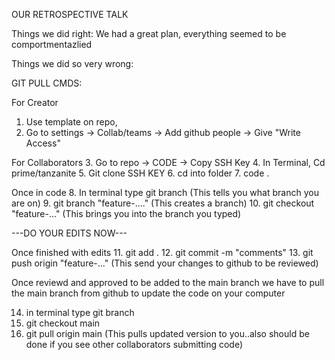 OUR RETROSPECTIVE TALK

Things we did right: 
We had a great plan, everything seemed to be comportmentazlied 


Things we did so very wrong: 




GIT PULL CMDS:

For Creator
1. Use template on repo,
2. Go to settings -> Collab/teams -> Add github people -> Give "Write Access"

For Collaborators
3. Go to repo -> CODE -> Copy SSH Key 
4. In Terminal, Cd prime/tanzanite
5. Git clone SSH KEY
6. cd into folder
7. code .

Once in code 
8. In terminal type git branch (This tells you what branch you are on)
9. git branch "feature-...." (This creates a branch)
10. git checkout "feature-..." (This brings you into the branch you typed)

---DO YOUR EDITS NOW---

Once finished with edits 
11. git add .
12. git commit -m "comments" 
13. git push origin "feature-..." (This send your changes to github to be reviewed)

Once reviewd and approved to be added to the main branch we have to pull the main branch from github to update the code on your computer

14. in terminal type git branch
15. git checkout main
16. git pull origin main (This pulls updated version to you..also should be done if you see other collaborators submitting code)

